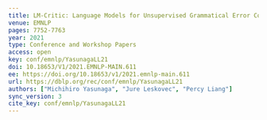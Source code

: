 ```yaml
---
title: LM-Critic: Language Models for Unsupervised Grammatical Error Correction.
venue: EMNLP
pages: 7752-7763
year: 2021
type: Conference and Workshop Papers
access: open
key: conf/emnlp/YasunagaLL21
doi: 10.18653/V1/2021.EMNLP-MAIN.611
ee: https://doi.org/10.18653/v1/2021.emnlp-main.611
url: https://dblp.org/rec/conf/emnlp/YasunagaLL21
authors: ["Michihiro Yasunaga", "Jure Leskovec", "Percy Liang"]
sync_version: 3
cite_key: conf/emnlp/YasunagaLL21
---
```

